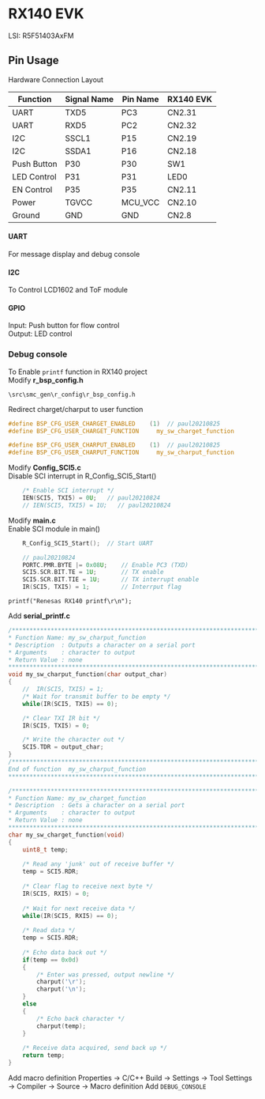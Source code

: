 # RX140 EVK
LSI: R5F51403AxFM

## Pin Usage
Hardware Connection Layout  

Function    | Signal Name| Pin Name  | RX140 EVK
------------|------------|-----------|-----------
UART        | TXD5       | PC3       | CN2.31
UART        | RXD5       | PC2       | CN2.32
I2C         | SSCL1      | P15       | CN2.19
I2C         | SSDA1      | P16       | CN2.18
Push Button | P30        | P30       | SW1
LED Control | P31        | P31       | LED0
EN Control  | P35        | P35       | CN2.11
Power       | TGVCC      | MCU_VCC   | CN2.10
Ground      | GND        | GND       | CN2.8

#### UART
For message display and debug console
 
#### I2C
To Control LCD1602 and ToF module

#### GPIO
Input: Push button for flow control  
Output: LED control

### Debug console
To Enable `printf` function in RX140 project  
Modify **r_bsp_config.h**  

    \src\smc_gen\r_config\r_bsp_config.h

Redirect charget/charput to user function

```c
#define BSP_CFG_USER_CHARGET_ENABLED    (1)  // paul20210825
#define BSP_CFG_USER_CHARGET_FUNCTION     my_sw_charget_function

#define BSP_CFG_USER_CHARPUT_ENABLED    (1)  // paul20210825
#define BSP_CFG_USER_CHARPUT_FUNCTION     my_sw_charput_function
```

Modify __Config_SCI5.c__  
Disable SCI interrupt in R_Config_SCI5_Start()
```c
    /* Enable SCI interrupt */
    IEN(SCI5, TXI5) = 0U;   // paul20210824
    // IEN(SCI5, TXI5) = 1U;   // paul20210824
```

Modify __main.c__  
Enable SCI module in main()

```c
    R_Config_SCI5_Start();  // Start UART

    // paul20210824
    PORTC.PMR.BYTE |= 0x08U;    // Enable PC3 (TXD)
    SCI5.SCR.BIT.TE = 1U;       // TX enable
    SCI5.SCR.BIT.TIE = 1U;      // TX interrupt enable
    IR(SCI5, TXI5) = 1;         // Interrput flag
```

    printf("Renesas RX140 printf\r\n");

Add __serial_printf.c__
```c
/******************************************************************************
* Function Name: my_sw_charput_function
* Description  : Outputs a character on a serial port
* Arguments    : character to output
* Return Value : none
******************************************************************************/
void my_sw_charput_function(char output_char)
{   
    //  IR(SCI5, TXI5) = 1;
    /* Wait for transmit buffer to be empty */
    while(IR(SCI5, TXI5) == 0);

    /* Clear TXI IR bit */
    IR(SCI5, TXI5) = 0;

    /* Write the character out */ 
    SCI5.TDR = output_char;
}
/******************************************************************************
End of function  my_sw_charput_function
******************************************************************************/

/******************************************************************************
* Function Name: my_sw_charget_function
* Description  : Gets a character on a serial port
* Arguments    : character to output
* Return Value : none
******************************************************************************/
char my_sw_charget_function(void)
{
    uint8_t temp;
    
    /* Read any 'junk' out of receive buffer */
    temp = SCI5.RDR;
    
    /* Clear flag to receive next byte */
    IR(SCI5, RXI5) = 0;
    
    /* Wait for next receive data */
    while(IR(SCI5, RXI5) == 0);
    
    /* Read data */
    temp = SCI5.RDR;
    
    /* Echo data back out */
    if(temp == 0x0d)
    {
        /* Enter was pressed, output newline */
        charput('\r');
        charput('\n');
    }
    else
    {
        /* Echo back character */
        charput(temp);
    }
    
    /* Receive data acquired, send back up */
    return temp;        
}
```

Add macro definition
Properties -> C/C++ Build -> Settings -> Tool Settings -> Compiler -> Source -> Macro definition
Add `DEBUG_CONSOLE`


